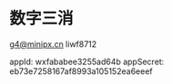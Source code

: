 # 数字三消

g4@minipx.cn
liwf8712

appId: wxfababee3255ad64b
appSecret: eb73e7258167af8993a105152ea6eeef
